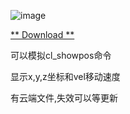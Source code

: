 ![image](http://222.187.238.84:4232/picture/2.png)

[** Download **](http://222.187.238.84:4232/files/)

可以模拟cl_showpos命令

显示x,y,z坐标和vel移动速度

有云端文件,失效可以等更新
